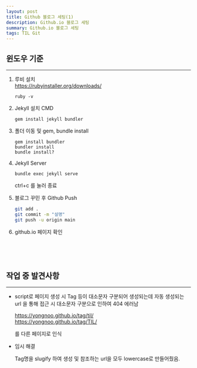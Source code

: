 ```yaml
---
layout: post
title: Github 블로그 세팅(1)
description: Github.io 블로그 세팅
summary: Github.io 블로그 세팅
tags: TIL Git
---
```


## 윈도우 기준
---

1. 루비 설치  
   <https://rubyinstaller.org/downloads/>

   ```CMD
   ruby -v
   ```
2. Jekyll 설치
   CMD
   ```CMD
   gem install jekyll bundler
   ```

3. 폴더 이동 및 gem, bundle install
   ```CMD
   gem install bundler
   bundler install
   bundle install?
   ```

4. Jekyll Server
   ```CMD
   bundle exec jekyll serve
   ```
   ctrl+c 를 눌러 종료

5. 블로그 꾸민 후 Github Push
   ```Bash
   git add .
   git commit -m "설명"
   git push -u origin main
   ```

6. github.io 페이지 확인

<br>
<br>
<br>


## 작업 중 발견사항
---

- script로 페이지 생성 시 Tag 등이 대소문자 구분되어 생성되는데 자동 생성되는 url 을 통해 접근 시 대소문자 구분으로 인하여 404 에러남

   <https://yongnoo.github.io/tag/til/>  
   <https://yongnoo.github.io/tag/TIL/>  

   를 다른 페이지로 인식


+ 임시 해결
   
   Tag명을 slugify 하여 생성 및 참조하는 url을 모두 lowercase로 만들어줬음.